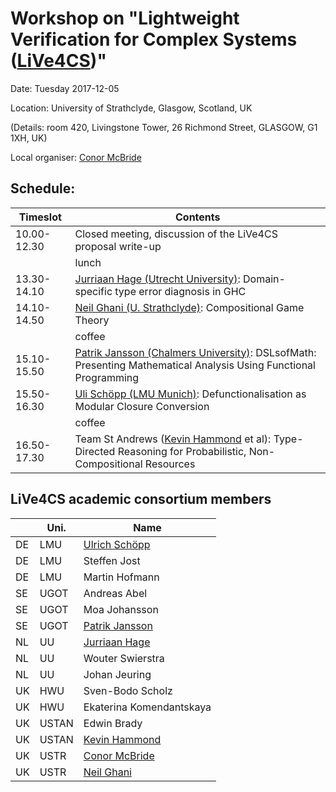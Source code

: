 # Workshop on "Lightweight Verification for Complex Systems ([LiVe4CS](../))"

Date: Tuesday 2017-12-05

Location: University of Strathclyde, Glasgow, Scotland, UK

(Details: room 420, Livingstone Tower, 26 Richmond Street, GLASGOW, G1 1XH, UK)

Local organiser: [Conor McBride](https://www.strath.ac.uk/staff/mcbrideconordr/)

## Schedule:

| Timeslot    | Contents |
| ----------- | -------------------- |
| 10.00-12.30 | Closed meeting, discussion of the LiVe4CS proposal write-up
|             | lunch
| 13.30-14.10 | [Jurriaan Hage (Utrecht University)](http://www.cs.uu.nl/staff/jur.html): Domain-specific type error diagnosis in GHC
| 14.10-14.50 | [Neil Ghani (U. Strathclyde)](https://www.strath.ac.uk/staff/ghanineilprof/): Compositional Game Theory
|             | coffee
| 15.10-15.50 | [Patrik Jansson (Chalmers University)](https://www.chalmers.se/en/Staff/Pages/patrik-jansson.aspx): DSLsofMath: Presenting Mathematical Analysis Using Functional Programming
| 15.50-16.30 | [Uli Schöpp (LMU Munich)](https://www.tcs.ifi.lmu.de/people/ulrich-schoepp): Defunctionalisation as Modular Closure Conversion
|             | coffee
| 16.50-17.30 | Team St Andrews ([Kevin Hammond](https://kh.host.cs.st-andrews.ac.uk/Home/Home.html) et al): Type-Directed Reasoning for Probabilistic, Non-Compositional Resources


## LiVe4CS academic consortium members

|    | Uni.  | Name
| -- | ----  | ------------------------- |
| DE | LMU   | [Ulrich Schöpp](https://www.tcs.ifi.lmu.de/people/ulrich-schoepp)             |
| DE | LMU   | Steffen Jost              |
| DE | LMU   | Martin Hofmann            |
| SE | UGOT  | Andreas Abel              |
| SE | UGOT  | Moa Johansson             |
| SE | UGOT  | [Patrik Jansson](https://www.chalmers.se/en/Staff/Pages/patrik-jansson.aspx)            |
| NL | UU    | [Jurriaan Hage](http://www.cs.uu.nl/staff/jur.html)             |
| NL | UU    | Wouter Swierstra          |
| NL | UU    | Johan Jeuring             |
| UK | HWU   | Sven-Bodo Scholz          |
| UK | HWU   | Ekaterina Komendantskaya  | coordinator
| UK | USTAN | Edwin Brady               |
| UK | USTAN | [Kevin Hammond](https://kh.host.cs.st-andrews.ac.uk/Home/Home.html)             |
| UK | USTR  | [Conor McBride](https://www.strath.ac.uk/staff/mcbrideconordr/)             | local organiser
| UK | USTR  | [Neil Ghani](https://www.strath.ac.uk/staff/ghanineilprof/)                |
